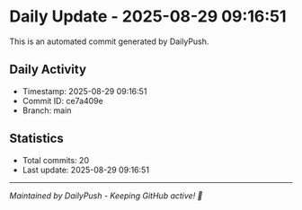 # Daily Update - 2025-08-29 09:16:51

This is an automated commit generated by DailyPush.

## Daily Activity
- Timestamp: 2025-08-29 09:16:51
- Commit ID: ce7a409e
- Branch: main

## Statistics
- Total commits: 20
- Last update: 2025-08-29 09:16:51

---
*Maintained by DailyPush - Keeping GitHub active! 🚀*
